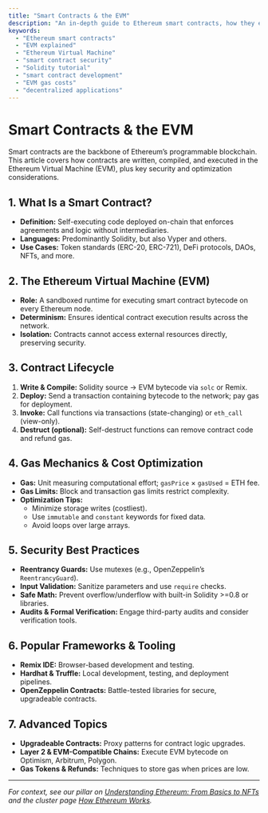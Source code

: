 ```yaml
---
title: "Smart Contracts & the EVM"
description: "An in-depth guide to Ethereum smart contracts, how they execute on the Ethereum Virtual Machine (EVM), and best practices for secure development."
keywords:
  - "Ethereum smart contracts"
  - "EVM explained"
  - "Ethereum Virtual Machine"
  - "smart contract security"
  - "Solidity tutorial"
  - "smart contract development"
  - "EVM gas costs"
  - "decentralized applications"
---
```


# Smart Contracts & the EVM

Smart contracts are the backbone of Ethereum’s programmable blockchain. This article covers how contracts are written, compiled, and executed in the Ethereum Virtual Machine (EVM), plus key security and optimization considerations.

## 1. What Is a Smart Contract?
- **Definition:** Self-executing code deployed on-chain that enforces agreements and logic without intermediaries.
- **Languages:** Predominantly Solidity, but also Vyper and others.
- **Use Cases:** Token standards (ERC-20, ERC-721), DeFi protocols, DAOs, NFTs, and more.

## 2. The Ethereum Virtual Machine (EVM)
- **Role:** A sandboxed runtime for executing smart contract bytecode on every Ethereum node.
- **Determinism:** Ensures identical contract execution results across the network.
- **Isolation:** Contracts cannot access external resources directly, preserving security.

## 3. Contract Lifecycle
1. **Write & Compile:** Solidity source → EVM bytecode via `solc` or Remix.
2. **Deploy:** Send a transaction containing bytecode to the network; pay gas for deployment.
3. **Invoke:** Call functions via transactions (state-changing) or `eth_call` (view-only).
4. **Destruct (optional):** Self-destruct functions can remove contract code and refund gas.

## 4. Gas Mechanics & Cost Optimization
- **Gas:** Unit measuring computational effort; `gasPrice` × `gasUsed` = ETH fee.
- **Gas Limits:** Block and transaction gas limits restrict complexity.
- **Optimization Tips:**
  - Minimize storage writes (costliest).
  - Use `immutable` and `constant` keywords for fixed data.
  - Avoid loops over large arrays.

## 5. Security Best Practices
- **Reentrancy Guards:** Use mutexes (e.g., OpenZeppelin’s `ReentrancyGuard`).
- **Input Validation:** Sanitize parameters and use `require` checks.
- **Safe Math:** Prevent overflow/underflow with built-in Solidity >=0.8 or libraries.
- **Audits & Formal Verification:** Engage third-party audits and consider verification tools.

## 6. Popular Frameworks & Tooling
- **Remix IDE:** Browser-based development and testing.
- **Hardhat & Truffle:** Local development, testing, and deployment pipelines.
- **OpenZeppelin Contracts:** Battle-tested libraries for secure, upgradeable contracts.

## 7. Advanced Topics
- **Upgradeable Contracts:** Proxy patterns for contract logic upgrades.
- **Layer 2 & EVM-Compatible Chains:** Execute EVM bytecode on Optimism, Arbitrum, Polygon.
- **Gas Tokens & Refunds:** Techniques to store gas when prices are low.

---

_For context, see our pillar on [Understanding Ethereum: From Basics to NFTs](/ethereum/understanding-ethereum-basics-to-nfts/) and the cluster page [How Ethereum Works](/ethereum/how-ethereum-works/)._